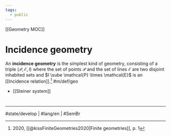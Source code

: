 ```yaml
---
tags:
  - public
---
```

[[Geometry MOC]]
# Incidence geometry

An **incidence geometry** is the simplest kind of geometry,
consisting of a triple $(\mathcal{P},\mathcal{E},I)$ where the set of points $\mathcal{P}$ and the set of lines $\mathcal{E}$ are two disjoint inhabited sets and $I \sube \mathcal{P} \times \mathcal{E}$ is an [[Incidence relation]].[^2020] #m/def/geo 

[^2020]: 2020, [[@kissFiniteGeometries2020|Finite geometries]], p. 1

- [[Steiner system]]

#
---
#state/develop | #lang/en | #SemBr
